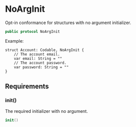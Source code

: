 # NoArgInit

Opt-in conformance for structures with no argument initializer.

``` swift
public protocol NoArgInit 
```

Example:

``` 
struct Account: Codable, NoArgInit {
    // The account email.
    var email: String = ""
    // The account password.
    var password: String = ""
}
```

> 

## Requirements

### init()

The required initializer with no argument.

``` swift
init()
```
